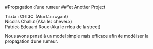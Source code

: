 #Propagation d’une rumeur
##Yet Another Project

Tristan CHISCI (Aka L'arrogant)  
Nicolas Challut (Aka les cheveux)  
Patrick-Edouard Roux (Aka le relou de la street)  


Nous avons pensé à un model simple mais efficace afin de modéliser la propagation d’une rumeur.

